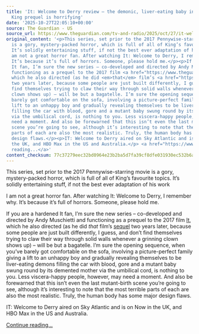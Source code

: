 ```yaml
---
title: 'It: Welcome to Derry review – the demonic, liver-eating baby in this Stephen
  King prequel is horrifying'
date: '2025-10-27T22:05:10+00:00'
source: The Guardian - US
source_url: https://www.theguardian.com/tv-and-radio/2025/oct/27/it-welcome-to-derry-review-stephen-king-prequel-sky-atlantic-now-hbo-max
original_content: '<p>This series, set prior to the 2017 Pennywise-starring movie
  is a gory, mystery-packed horror, which is full of all of King’s favourite topics.
  It’s solidly entertaining stuff, if not the best ever adaptation of his work</p><p>I
  am not a great horror fan. After watching It: Welcome to Derry, I remember why.
  It’s because it’s full of horrors. Someone, please hold me.</p><p>If you are a hardened
  It fan, I’m sure the new series – co-developed and directed by Andy Muschietti and
  functioning as a prequel to the 2017 film <a href="https://www.theguardian.com/film/2017/sep/06/it-review-film-scary-stephen-king-horror-clown-haunted">It</a>,
  which he also directed (as he did <em>that</em> film’s <a href="https://www.theguardian.com/film/2019/sep/03/it-chapter-two-review-stephen-king-bill-skarsgard-andy-muschietti">sequel</a>
  two years later, because some people are just built differently, I guess, and don’t
  find themselves trying to claw their way through solid walls whenever a grinning
  clown shows up) – will be but a bagatelle. I’m sure the opening sequence, when you’ve
  barely got comfortable on the sofa, involving a picture-perfect family giving a
  lift to an unhappy boy and gradually revealing themselves to be liver-eating demons
  filling the car with blood, gore and a mutant baby swung round by its demented mother
  via the umbilical cord, is nothing to you. Less viscera-happy people, however, may
  need a moment. And also be forewarned that this isn’t even the last mutant-birth
  scene you’re going to see, although it’s interesting to note that the most terrible
  parts of each are also the most realistic. Truly, the human body has some major
  design flaws.</p><p>IT: Welcome to Derry aired on Sky Atlantic and is on Now in
  the UK, and HBO Max in the US and Australia.</p> <a href="https://www.theguardian.com/tv-and-radio/2025/oct/27/it-welcome-to-derry-review-stephen-king-prequel-sky-atlantic-now-hbo-max">Continue
  reading...</a>'
content_checksum: 77c37279eec32bd0964e23b2ba5d7fa39cf8dfe031930ec532b6a464c23567e3
---
```


This series, set prior to the 2017 Pennywise-starring movie is a gory, mystery-packed horror, which is full of all of King’s favourite topics. It’s solidly entertaining stuff, if not the best ever adaptation of his work

I am not a great horror fan. After watching It: Welcome to Derry, I remember why. It’s because it’s full of horrors. Someone, please hold me.

If you are a hardened It fan, I’m sure the new series – co-developed and directed by Andy Muschietti and functioning as a prequel to the 2017 film [It](https://www.theguardian.com/film/2017/sep/06/it-review-film-scary-stephen-king-horror-clown-haunted), which he also directed (as he did _that_ film’s [sequel](https://www.theguardian.com/film/2019/sep/03/it-chapter-two-review-stephen-king-bill-skarsgard-andy-muschietti) two years later, because some people are just built differently, I guess, and don’t find themselves trying to claw their way through solid walls whenever a grinning clown shows up) – will be but a bagatelle. I’m sure the opening sequence, when you’ve barely got comfortable on the sofa, involving a picture-perfect family giving a lift to an unhappy boy and gradually revealing themselves to be liver-eating demons filling the car with blood, gore and a mutant baby swung round by its demented mother via the umbilical cord, is nothing to you. Less viscera-happy people, however, may need a moment. And also be forewarned that this isn’t even the last mutant-birth scene you’re going to see, although it’s interesting to note that the most terrible parts of each are also the most realistic. Truly, the human body has some major design flaws.

IT: Welcome to Derry aired on Sky Atlantic and is on Now in the UK, and HBO Max in the US and Australia.

 [Continue reading...](https://www.theguardian.com/tv-and-radio/2025/oct/27/it-welcome-to-derry-review-stephen-king-prequel-sky-atlantic-now-hbo-max)